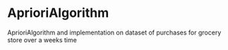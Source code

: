 # AprioriAlgorithm
AprioriAlgorithm and implementation on dataset of purchases for grocery store over a weeks time
